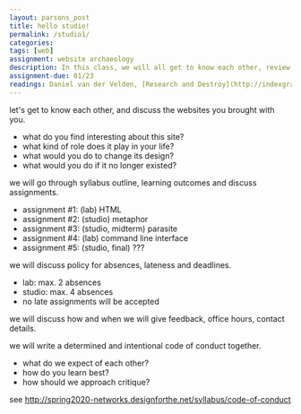 ```yaml
---  
layout: parsons_post  
title: hello studio!
permalink: /studio1/
categories: 
tags: [web]
assignment: website archaeology
description: In this class, we will all get to know each other, review the syllabus together, and establish the structure of the studio for the rest of the semester. 
assignment-due: 01/23
readings: Daniel van der Velden, [Research and Destroy](http://indexgrafik.fr/daniel-van-der-velden-metahaven-research-and-destroy/)
---  
```


let's get to know each other, and discuss the websites you brought with you.
* what do you find interesting about this site?
* what kind of role does it play in your life? 
* what would you do to change its design?
* what would you do if it no longer existed?

we will go through syllabus outline, learning outcomes and discuss assignments.

* assignment #1: (lab) HTML
* assignment #2: (studio) metaphor
* assignment #3: (studio, midterm) parasite
* assignment #4: (lab) command line interface
* assignment #5: (studio, final) ???

we will discuss policy for absences, lateness and deadlines.

* lab: max. 2 absences
* studio: max. 4 absences
* no late assignments will be accepted

we will discuss how and when we will give feedback, office hours, contact details.

we will write a determined and intentional code of conduct together. 
* what do we expect of each other?
* how do you learn best? 
* how should we approach critique?

see http://spring2020-networks.designforthe.net/syllabus/code-of-conduct

<!-- middlebrow design will be done by algorithms by the time you are 30. good design, then, is not about making "nice websites". design has traditionally been about visual intelligence, centered on organization of the printed word, cf. Benjamin Franklin. today to be a designer means to understand the complex systems of communication by which our world is mediated, to embrace its messiness and to organise it in meaningful configurations. in that sense there is perhaps no more important discipline than communication design. -->